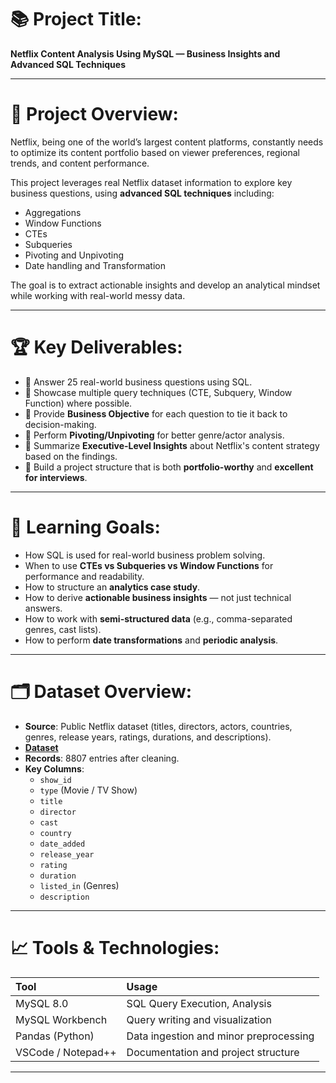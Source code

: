 # 📚 Project Title:
**Netflix Content Analysis Using MySQL — Business Insights and Advanced SQL Techniques**

---

# 🎯 Project Overview:
Netflix, being one of the world’s largest content platforms, constantly needs to optimize its content portfolio based on viewer preferences, regional trends, and content performance.  

This project leverages real Netflix dataset information to explore key business questions, using **advanced SQL techniques** including:
- Aggregations
- Window Functions
- CTEs
- Subqueries
- Pivoting and Unpivoting
- Date handling and Transformation

The goal is to extract actionable insights and develop an analytical mindset while working with real-world messy data.

---

# 🏆 Key Deliverables:
- 📌 Answer 25 real-world business questions using SQL.
- 📌 Showcase multiple query techniques (CTE, Subquery, Window Function) where possible.
- 📌 Provide **Business Objective** for each question to tie it back to decision-making.
- 📌 Perform **Pivoting/Unpivoting** for better genre/actor analysis.
- 📌 Summarize **Executive-Level Insights** about Netflix's content strategy based on the findings.
- 📌 Build a project structure that is both **portfolio-worthy** and **excellent for interviews**.

---

# 🧠 Learning Goals:
- How SQL is used for real-world business problem solving.
- When to use **CTEs vs Subqueries vs Window Functions** for performance and readability.
- How to structure an **analytics case study**.
- How to derive **actionable business insights** — not just technical answers.
- How to work with **semi-structured data** (e.g., comma-separated genres, cast lists).
- How to perform **date transformations** and **periodic analysis**.

---

# 🗂 Dataset Overview:
- **Source**: Public Netflix dataset (titles, directors, actors, countries, genres, release years, ratings, durations, and descriptions).
- **[Dataset](https://www.kaggle.com/datasets/shivamb/netflix-shows?resource=download)**
- **Records**: 8807 entries after cleaning.
- **Key Columns**: 
  - `show_id`
  - `type` (Movie / TV Show)
  - `title`
  - `director`
  - `cast`
  - `country`
  - `date_added`
  - `release_year`
  - `rating`
  - `duration`
  - `listed_in` (Genres)
  - `description`


---

# 📈 Tools & Technologies:
| Tool | Usage |
|:-----|:------|
| MySQL 8.0 | SQL Query Execution, Analysis |
| MySQL Workbench | Query writing and visualization |
| Pandas (Python) | Data ingestion and minor preprocessing |
| VSCode / Notepad++ | Documentation and project structure |

---

